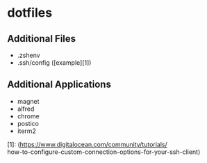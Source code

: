 # dotfiles

## Additional Files

- .zshenv
- .ssh/config ([example][1])


## Additional Applications

- magnet
- alfred
- chrome
- postico
- iterm2

[1]: (https://www.digitalocean.com/community/tutorials/ \
how-to-configure-custom-connection-options-for-your-ssh-client)
